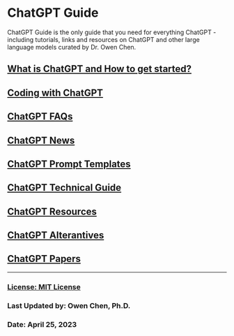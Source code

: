 # ChatGPT Guide
ChatGPT Guide is the only guide that you need for everything ChatGPT - including tutorials, links and resources on ChatGPT and other large language models curated by Dr. Owen Chen.

## [What is ChatGPT and How to get started?](./intro.md)

## [Coding with ChatGPT](./code.md)

## [ChatGPT FAQs](./faq.md)

## [ChatGPT News](./news.md)

## [ChatGPT Prompt Templates](./prompts.md)

## [ChatGPT Technical Guide](./techguide.md)

## [ChatGPT Resources](./resources.md)

## [ChatGPT Alterantives](./alternatives.md)

## [ChatGPT Papers](./papers.md)


<hr>

### [License: MIT License](LICENSE)

### Last Updated by: Owen Chen, Ph.D.
### Date: April 25, 2023
